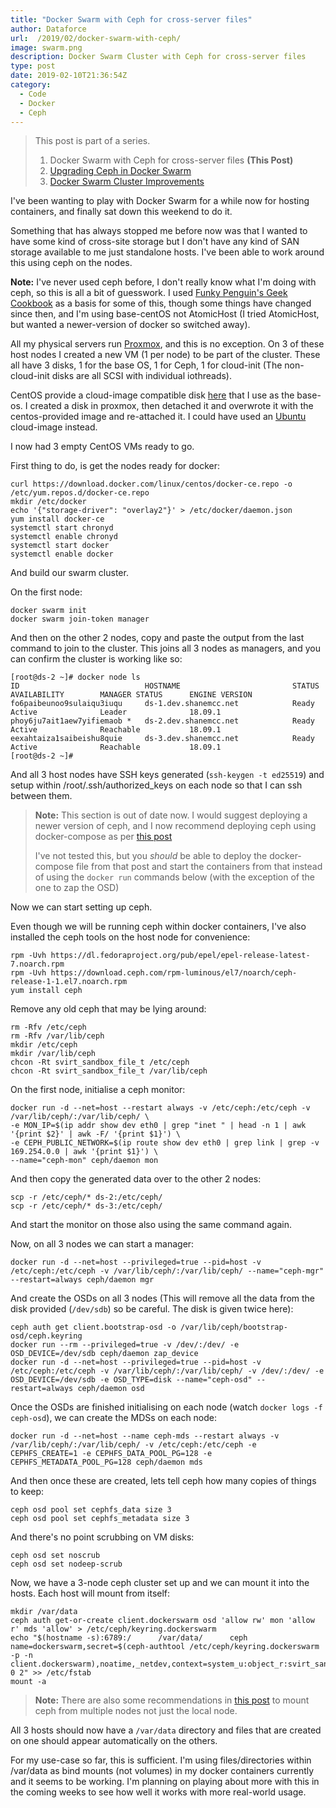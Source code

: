 ```yaml
---
title: "Docker Swarm with Ceph for cross-server files"
author: Dataforce
url:  /2019/02/docker-swarm-with-ceph/
image: swarm.png
description: Docker Swarm Cluster with Ceph for cross-server files
type: post
date: 2019-02-10T21:36:54Z
category:
  - Code
  - Docker
  - Ceph
---
```


> This post is part of a series.
>
> 1. Docker Swarm with Ceph for cross-server files **(This Post)**
> 2. [Upgrading Ceph in Docker Swarm](/2019/07/upgrading-ceph-in-docker-swarm/)
> 3. [Docker Swarm Cluster Improvements](/2021/08/docker-swarm-cluster-improvements/)

I've been wanting to play with Docker Swarm for a while now for hosting containers, and finally sat down this weekend to do it.

Something that has always stopped me before now was that I wanted to have some kind of cross-site storage but I don't have any kind of SAN storage available to me just standalone hosts. I've been able to work around this using ceph on the nodes.

**Note:** I've never used ceph before, I don't really know what I'm doing with ceph, so this is all a bit of guesswork. I used [Funky Penguin's Geek Cookbook](https://geek-cookbook.funkypenguin.co.nz/ha-docker-swarm/shared-storage-ceph/) as a basis for some of this, though some things have changed since then, and I'm using base-centOS not AtomicHost (I tried AtomicHost, but wanted a newer-version of docker so switched away).

All my physical servers run [Proxmox](https://www.proxmox.com/en/), and this is no exception. On 3 of these host nodes I created a new VM (1 per node) to be part of the cluster. These all have 3 disks, 1 for the base OS, 1 for Ceph, 1 for cloud-init (The non-cloud-init disks are all SCSI with individual iothreads).

<!--more-->

CentOS provide a cloud-image compatible disk [here](https://cloud.centos.org/centos/7/images/CentOS-7-x86_64-GenericCloud.qcow2) that I use as the base-os. I created a disk in proxmox, then detached it and overwrote it with the centos-provided image and re-attached it. I could have used an [Ubuntu](https://cloud-images.ubuntu.com/) cloud-image instead.

I now had 3 empty CentOS VMs ready to go.

First thing to do, is get the nodes ready for docker:

```shell
curl https://download.docker.com/linux/centos/docker-ce.repo -o /etc/yum.repos.d/docker-ce.repo
mkdir /etc/docker
echo '{"storage-driver": "overlay2"}' > /etc/docker/daemon.json
yum install docker-ce
systemctl start chronyd
systemctl enable chronyd
systemctl start docker
systemctl enable docker
```

And build our swarm cluster.

On the first node:
```shell
docker swarm init
docker swarm join-token manager
```

And then on the other 2 nodes, copy and paste the output from the last command to join to the cluster. This joins all 3 nodes as managers, and you can confirm the cluster is working like so:
```shell
[root@ds-2 ~]# docker node ls
ID                            HOSTNAME                         STATUS              AVAILABILITY        MANAGER STATUS      ENGINE VERSION
fo6paibeunoo9sulaiqu3iuqu     ds-1.dev.shanemcc.net            Ready               Active              Leader              18.09.1
phoy6ju7ait1aew7yifiemaob *   ds-2.dev.shanemcc.net            Ready               Active              Reachable           18.09.1
eexahtaiza1saibeishu8quie     ds-3.dev.shanemcc.net            Ready               Active              Reachable           18.09.1
[root@ds-2 ~]#
```

And all 3 host nodes have SSH keys generated (`ssh-keygen -t ed25519`) and setup within /root/.ssh/authorized_keys on each node so that I can ssh between them.

> **Note:** This section is out of date now.
> I would suggest deploying a newer version of ceph, and I now recommend deploying ceph using docker-compose as per [this post](/2021/08/docker-swarm-cluster-improvements/)
>
> I've not tested this, but you *should* be able to deploy the docker-compose file from that post and start the containers from that instead of using the `docker run` commands below (with the exception of the one to zap the OSD)

Now we can start setting up ceph.

Even though we will be running ceph within docker containers, I've also installed the ceph tools on the host node for convenience:

```shell
rpm -Uvh https://dl.fedoraproject.org/pub/epel/epel-release-latest-7.noarch.rpm
rpm -Uvh https://download.ceph.com/rpm-luminous/el7/noarch/ceph-release-1-1.el7.noarch.rpm
yum install ceph
```

Remove any old ceph that may be lying around:
```shell
rm -Rfv /etc/ceph
rm -Rfv /var/lib/ceph
mkdir /etc/ceph
mkdir /var/lib/ceph
chcon -Rt svirt_sandbox_file_t /etc/ceph
chcon -Rt svirt_sandbox_file_t /var/lib/ceph
```

On the first node, initialise a ceph monitor:

```shell
docker run -d --net=host --restart always -v /etc/ceph:/etc/ceph -v /var/lib/ceph/:/var/lib/ceph/ \
-e MON_IP=$(ip addr show dev eth0 | grep "inet " | head -n 1 | awk '{print $2}' | awk -F/ '{print $1}') \
-e CEPH_PUBLIC_NETWORK=$(ip route show dev eth0 | grep link | grep -v 169.254.0.0 | awk '{print $1}') \
--name="ceph-mon" ceph/daemon mon
```

And then copy the generated data over to the other 2 nodes:

```shell
scp -r /etc/ceph/* ds-2:/etc/ceph/
scp -r /etc/ceph/* ds-3:/etc/ceph/
```

And start the monitor on those also using the same command again.

Now, on all 3 nodes we can start a manager:

```shell
docker run -d --net=host --privileged=true --pid=host -v /etc/ceph:/etc/ceph -v /var/lib/ceph/:/var/lib/ceph/ --name="ceph-mgr" --restart=always ceph/daemon mgr
```

And create the OSDs on all 3 nodes (This will remove all the data from the disk provided (`/dev/sdb`) so be careful. The disk is given twice here):

```shell
ceph auth get client.bootstrap-osd -o /var/lib/ceph/bootstrap-osd/ceph.keyring
docker run --rm --privileged=true -v /dev/:/dev/ -e OSD_DEVICE=/dev/sdb ceph/daemon zap_device
docker run -d --net=host --privileged=true --pid=host -v /etc/ceph:/etc/ceph -v /var/lib/ceph/:/var/lib/ceph/ -v /dev/:/dev/ -e OSD_DEVICE=/dev/sdb -e OSD_TYPE=disk --name="ceph-osd" --restart=always ceph/daemon osd
```

Once the OSDs are finished initialising on each node (watch `docker logs -f ceph-osd`), we can create the MDSs on each node:
```shell
docker run -d --net=host --name ceph-mds --restart always -v /var/lib/ceph/:/var/lib/ceph/ -v /etc/ceph:/etc/ceph -e CEPHFS_CREATE=1 -e CEPHFS_DATA_POOL_PG=128 -e CEPHFS_METADATA_POOL_PG=128 ceph/daemon mds
```

And then once these are created, lets tell ceph how many copies of things to keep:

```shell
ceph osd pool set cephfs_data size 3
ceph osd pool set cephfs_metadata size 3
```

And there's no point scrubbing on VM disks:
```shell
ceph osd set noscrub
ceph osd set nodeep-scrub
```

Now, we have a 3-node ceph cluster set up and we can mount it into the hosts. Each host will mount from itself:

```shell
mkdir /var/data
ceph auth get-or-create client.dockerswarm osd 'allow rw' mon 'allow r' mds 'allow' > /etc/ceph/keyring.dockerswarm
echo "$(hostname -s):6789:/      /var/data/      ceph      name=dockerswarm,secret=$(ceph-authtool /etc/ceph/keyring.dockerswarm -p -n client.dockerswarm),noatime,_netdev,context=system_u:object_r:svirt_sandbox_file_t:s0 0 2" >> /etc/fstab
mount -a
```

> **Note:**
> There are also some recommendations in [this post](/2019/07/upgrading-ceph-in-docker-swarm/) to mount ceph from multiple nodes not just the local node.

All 3 hosts should now have a `/var/data` directory and files that are created on one should appear automatically on the others.

For my use-case so far, this is sufficient. I'm using files/directories within /var/data as bind mounts (not volumes) in my docker containers currently and it seems to be working. I'm planning on playing about more with this in the coming weeks to see how well it works with more real-world usage.
